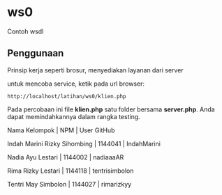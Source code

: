 # ws0
Contoh wsdl

## Penggunaan
Prinsip kerja seperti brosur, menyediakan layanan dari server

untuk mencoba service, ketik pada url browser:

`http://localhost/latihan/ws0/klien.php`

Pada percobaan ini file **klien.php** satu folder bersama **server.php**. Anda dapat memindahkannya dalam rangka testing.

Nama Kelompok | NPM | User GitHub

Indah Marini Rizky Sihombing	| 1144041 | IndahMarini

Nadia Ayu Lestari	| 1144002 | nadiaaaAR

Rima Rizky Lestari | 1144118 | tentrisimbolon

Tentri May Simbolon	| 1144027 | rimarizkyy